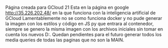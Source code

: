 Página creada para GCloud 21
Esta en la página en google http://35.226.202.48/ en la que funciona con la inteligencia artificial de GCloud
Lamentablemente no se como funciona docker y no pude generar la imagen con los estilos y código en JS py que entrara al contenedor, siempre se genero la misma imagen con los archivos iniciales sin tomar en cuenta los nuevos D:.
Quedan pendientes para el futuro generar todos los media queries de todas las paginas que no son la MAIN. 